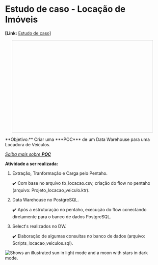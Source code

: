 # Estudo de caso - Locação de Imóveis



**[Link:** [Estudo de caso](https://github.com/aasouzaconsult/business_intelligence/tree/main/Case%20Estudo%20-%20Loca%C3%A7%C3%A3o%20Veiculos)]

<p align="center">
<img width="460" height="300" scr="https://github.com/Disraelle/Case_locacao_imoveis/blob/main/objetivos-da-qualidade2.jpeg">
</p>
**Objetivo:** Criar uma ***POC*** de um Data Warehouse para uma Locadora de Veículos. 

[*Saiba mais sobre* ***POC***](https://blog.ploomes.com/poc/)

**Atividade a ser realizada:**

1) Extração, Tranformação e Carga pelo Pentaho.

   ✔️ Com base no arquivo tb_locacao.csv, criação do flow no pentaho (arquivo: Projeto_locacao_veiculo.ktr).

2) Data Warehouse no PostgreSQL.

   ✔️ Após a estruturação no pentaho, execução do flow conectando diretamente para o banco de dados PostgreSQL.

3) Select's realizados no DW.

   ✔️ Elaboração de algumas consultas no banco de dados (arquivo: Scripts_locacao_veiculos.sql).
   
<picture>
  <source media="(prefers-color-scheme: dark)" srcset="https://user-images.githubusercontent.com/25423296/163456776-7f95b81a-f1ed-45f7-b7ab-8fa810d529fa.png">
  <source media="(prefers-color-scheme: light)" srcset="https://user-images.githubusercontent.com/25423296/163456779-a8556205-d0a5-45e2-ac17-42d089e3c3f8.png">
  <img alt="Shows an illustrated sun in light mode and a moon with stars in dark mode." src="https://user-images.githubusercontent.com/25423296/163456779-a8556205-d0a5-45e2-ac17-42d089e3c3f8.png">
</picture>
